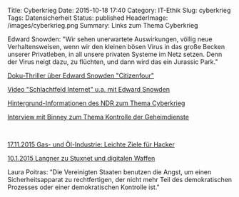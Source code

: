 Title: Cyberkrieg
Date: 2015-10-18 17:40
Category: IT-Ethik
Slug: cyberkrieg
Tags: Datensicherheit
Status: published
HeaderImage: /images/cyberkrieg.png
Summary: Links zum Thema Cyberkrieg

Edward Snowden: "Wir sehen unerwartete Auswirkungen, völlig neue
Verhaltensweisen,<!--more--> wenn wir den kleinen bösen Virus in das
große Becken unserer Privatleben, in all unsere privaten Systeme im Netz
setzen. Denn der Virus neigt dazu, zu flüchten, und dann wird das ein
Jurassic Park."

[Doku-Thriller über Edward Snowden
"Citizenfour"](http://www.chip.de/news/Snowden-Doku-Citizenfour-Oscar-Gewinner-jetzt-kostenlos-anschauen_76784926.html)

[Video "Schlachtfeld Internet" u.a. mit Edward
Snowden](http://www.daserste.de/information/reportage-dokumentation/dokus/videos/die-story-im-ersten-schlachtfeld-internet-100.html)

[Hintergrund-Informationen des NDR zum Thema
Cyberkrieg](https://www.ndr.de/nachrichten/netzwelt/Stuxnet-Die-erste-Waffe-im-digitalen-Krieg,kriegiminternet102.html)

[Interview mit Binney zum Thema Kontrolle der
Geheimdienste](http://motherboard.vice.com/de/blog/geheimdienste-sind-teure-datenmll-sammler-die-sich-nicht-an-gesetze-halten)

 

[17.11.2015 Gas- und Öl-Industrie: Leichte Ziele für
Hacker](http://m.heise.de/newsticker/meldung/Gas-und-Oel-Industrie-Leichte-Ziele-fuer-Hacker-2922912.html)

[10.1.2015 Langner zu Stuxnet und digitalen
Waffen](https://www.ndr.de/nachrichten/netzwelt/Stuxnet-Die-erste-Waffe-im-digitalen-Krieg,kriegiminternet102.html)

Laura Poitras: "Die Vereinigten Staaten benutzen die Angst, um einen
Sicherheitsapparat zu rechtfertigen, der nicht mehr Teil des
demokratischen Prozesses oder einer demokratischen Kontrolle ist."
